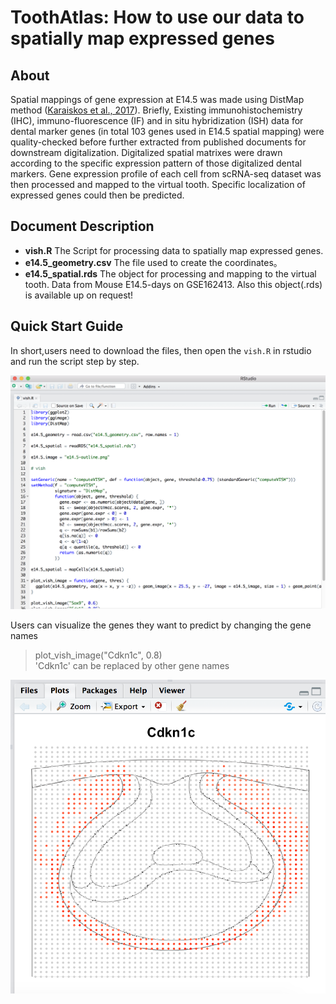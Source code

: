 # ToothAtlas: How to use our data to spatially map expressed genes
## About
Spatial mappings of gene expression at E14.5 was made using DistMap method ([Karaiskos et al., 2017](http://science.sciencemag.org/content/358/6360/194)). Briefly, Existing immunohistochemistry (IHC), immuno-fluorescence (IF) and in situ hybridization (ISH) data for dental marker genes (in total 103 genes used in E14.5 spatial mapping) were quality-checked before further extracted from published documents for downstream digitalization. Digitalized spatial matrixes were drawn according to the specific expression pattern of those digitalized dental markers. Gene expression profile of each cell from scRNA-seq dataset was then processed and mapped to the virtual tooth. Specific localization of expressed genes could then be predicted.
## Document Description
- **vish.R**  The Script for processing data to spatially map expressed genes.
- **e14.5_geometry.csv** The file used to create the coordinates。
- **e14.5_spatial.rds** The object for processing and mapping to the virtual tooth. Data from Mouse E14.5-days on GSE162413. Also this object(.rds) is available up on request!
## Quick Start Guide
In short,users need to download the files, then open the  `vish.R` in rstudio and run the script step by step.

![vish1](./images/vish1.png)

Users can visualize the genes they want to predict by changing the gene names
> plot_vish_image("Cdkn1c", 0.8)       
> 'Cdkn1c' can be replaced by other gene names

![vish1](./images/vish2.png)
